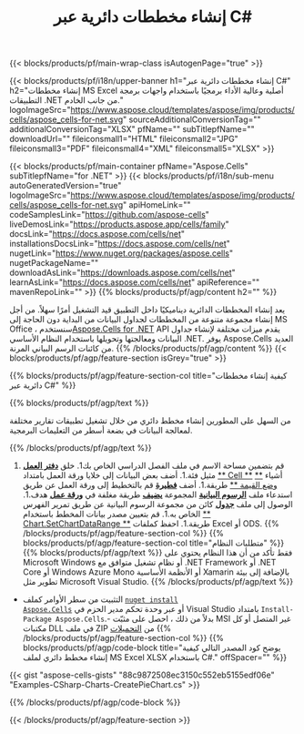 ﻿---
title: إنشاء مخططات دائرية عبر C#
url: /ar/net/create-pie-chart/
description: C# نموذج كود لإنشاء مخططات دائرية في Excel باستخدام .NET Library. استخدم هذا الرمز لإنشاء مخطط دائري إلى MS Excel داخل VB .NET أو Asp .NET أو أي تطبيق قائم على .NET.
---
{{< blocks/products/pf/main-wrap-class isAutogenPage="true" >}}

{{< blocks/products/pf/i18n/upper-banner h1="إنشاء مخططات دائرية عبر C#" h2="إنشاء مخططات MS Excel أصلية وعالية الأداء برمجيًا باستخدام واجهات برمجة التطبيقات .NET من جانب الخادم." logoImageSrc="https://www.aspose.cloud/templates/aspose/img/products/cells/aspose_cells-for-net.svg" sourceAdditionalConversionTag="" additionalConversionTag="XLSX" pfName="" subTitlepfName="" downloadUrl="" fileiconsmall1="HTML" fileiconsmall2="JPG" fileiconsmall3="PDF" fileiconsmall4="XML" fileiconsmall5="XLSX" >}}

{{< blocks/products/pf/main-container pfName="Aspose.Cells" subTitlepfName="for .NET" >}}
{{< blocks/products/pf/i18n/sub-menu autoGeneratedVersion="true" logoImageSrc="https://www.aspose.cloud/templates/aspose/img/products/cells/aspose_cells-for-net.svg" apiHomeLink="" codeSamplesLink="https://github.com/aspose-cells" liveDemosLink="https://products.aspose.app/cells/family" docsLink="https://docs.aspose.com/cells/net" installationsDocsLink="https://docs.aspose.com/cells/net" nugetLink="https://www.nuget.org/packages/aspose.cells" nugetPackageName="" downloadAsLink="https://downloads.aspose.com/cells/net" learnAsLink="https://docs.aspose.com/cells/net" apiReference="" mavenRepoLink="" >}}
{{% blocks/products/pf/agp/content h2="" %}}

يعد إنشاء المخططات الدائرية ديناميكيًا داخل التطبيق قيد التشغيل أمرًا سهلاً. من أجل إنشاء مجموعة متنوعة من المخططات لجداول البيانات من البداية دون الحاجة إلى MS Office ، سنستخدم[Aspose.Cells for .NET](https://products.aspose.com/cells/net)  API يقدم ميزات مختلفة لإنشاء جداول البيانات ومعالجتها وتحويلها باستخدام النظام الأساسي .NET. يوفر Aspose.Cells العديد من كائنات الرسم البياني المرنة.
{{% /blocks/products/pf/agp/content %}}
{{< blocks/products/pf/agp/feature-section isGrey="true" >}}

{{% blocks/products/pf/agp/feature-section-col title="كيفية إنشاء مخططات دائرية عبر C#" %}}

{{% blocks/products/pf/agp/text %}}

من السهل على المطورين إنشاء مخطط دائري من خلال تشغيل تطبيقات تقارير مختلفة لمعالجة البيانات في بضعة أسطر من التعليمات البرمجية.

{{% /blocks/products/pf/agp/text %}}

1. قم بتضمين مساحة الاسم في ملف الفصل الدراسي الخاص بك1. خلق [**دفتر العمل**](https://apireference.aspose.com/cells/net/aspose.cells/workbook) مثيل فئة.1. أضف بعض البيانات إلى خلايا ورقة العمل بامتداد [** Cell **](https://apireference.aspose.com/cells/net/aspose.cells/cell) أشياء [** وضع القيمة **](https://apireference.aspose.com/cells/net/aspose.cells/cell/methods/putvalue/index) طريقة.1. أضف [**فطيرة**](https://apireference.aspose.com/cells/net/aspose.cells.charts/charttype) قم بالتخطيط إلى ورقة العمل عن طريق استدعاء ملف [**الرسوم البيانية**](https://apireference.aspose.com/cells/net/aspose.cells.charts/chartcollection) المجموعة [**يضيف**](https://apireference.aspose.com/cells/net/aspose.cells.charts/chartcollection/methods/add) طريقة مغلفة في [**ورقة عمل**](https://apireference.aspose.com/cells/net/aspose.cells/worksheet) هدف.1. الوصول إلى ملف [**جدول**](https://apireference.aspose.com/cells/net/aspose.cells.charts/chart) كائن من مجموعة الرسوم البيانية عن طريق تمرير الفهرس الخاص به.1. قم بتعيين مصدر بيانات المخطط باستخدام [** Chart.SetChartDataRange **](https://https://apireference.aspose.com/cells/net/aspose.cells.charts/chart/methods/setchartdatarange) طريقة.1. احفظ كملفات Excel أو ODS.
{{% /blocks/products/pf/agp/feature-section-col %}}
{{% blocks/products/pf/agp/feature-section-col title="متطلبات النظام" %}}
{{% blocks/products/pf/agp/text %}}
فقط تأكد من أن هذا النظام يحتوي على Microsoft Windows أو نظام تشغيل متوافق مع .NET Framework أو .NET Core أو Windows Azure Mono أو الأنظمة الأساسية Xamarin بالإضافة إلى بيئة تطوير مثل Microsoft Visual Studio.
{{% /blocks/products/pf/agp/text %}}
- التثبيت من سطر الأوامر كملف <code><a href="https://downloads.aspose.com/cells/net">nuget install Aspose.Cells</a></code> أو عبر وحدة تحكم مدير الحزم في Visual Studio بامتداد <code>Install-Package Aspose.Cells</code>.- بدلاً من ذلك ، احصل على مثبّت MSI غير المتصل أو كل مكتبات DLL في ملف ZIP من <a href="https://downloads.aspose.com/cells/net">التحميلات</a>
{{% /blocks/products/pf/agp/feature-section-col %}}
{{% blocks/products/pf/agp/code-block title="يوضح كود المصدر التالي كيفية إنشاء مخطط دائري لملف MS Excel XLSX باستخدام C#." offSpacer="" %}}

{{< gist "aspose-cells-gists" "88c9872508ec3150c552eb5155edf06e" "Examples-CSharp-Charts-CreatePieChart.cs" >}}

{{% /blocks/products/pf/agp/code-block %}}

{{< /blocks/products/pf/agp/feature-section >}}

<!-- aboutfile Starts -->